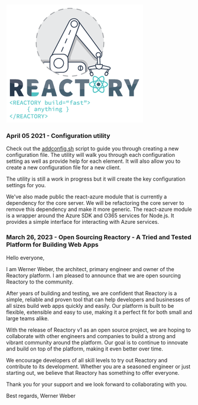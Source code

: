 ![Build Anything Fast](/branding/reactory-logo.png)

### April 05 2021 - Configuration utility
Check out the [addconfig.sh](/https://github.com/reactorynet/reactory-express-server/blob/master/bin/addconfig.sh) script to guide you through creating a new configuration file.  The utility will walk you through each configuration setting as well as provide help for each element. It will also allow you to create a new configuration file for a new client.

The utility is still a work in progress but it will create the key configuration settings for you.

We've also made public the react-azure module that is currently a dependency for the core server. We will be refactoring the core server to remove this dependency and make it more generic.  The react-azure module is a wrapper around the Azure SDK and O365 services for Node.js.  It provides a simple interface for interacting with Azure services.

### March 26, 2023 - Open Sourcing Reactory - A Tried and Tested Platform for Building Web Apps

Hello everyone, 

I am Werner Weber, the architect, primary engineer and owner of the Reactory platform. I am pleased to announce that we are open sourcing Reactory to the community. 

After years of building and testing, we are confident that Reactory is a simple, reliable and proven tool that can help developers and businesses of all sizes build web apps quickly and easily. Our platform is built to be flexible, extensible and easy to use, making it a perfect fit for both small and large teams alike.

With the release of Reactory v1 as an open source project, we are hoping to collaborate with other engineers and companies to build a strong and vibrant community around the platform. Our goal is to continue to innovate and build on top of the platform, making it even better over time.

We encourage developers of all skill levels to try out Reactory and contribute to its development. Whether you are a seasoned engineer or just starting out, we believe that Reactory has something to offer everyone.

Thank you for your support and we look forward to collaborating with you.

Best regards,
Werner Weber

